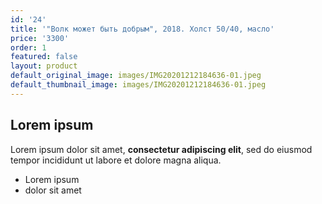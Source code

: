 ```yaml
---
id: '24'
title: '"Волк может быть добрым", 2018. Холст 50/40, масло'
price: '3300'
order: 1
featured: false
layout: product
default_original_image: images/IMG20201212184636-01.jpeg
default_thumbnail_image: images/IMG20201212184636-01.jpeg
---
```

## Lorem ipsum

Lorem ipsum dolor sit amet, **consectetur adipiscing elit**, sed do eiusmod tempor incididunt ut labore et dolore magna aliqua.

- Lorem ipsum
- dolor sit amet